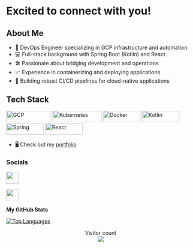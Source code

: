# Excited to connect with you!

## About Me
- 🚀 DevOps Engineer specializing in GCP infrastructure and automation
- 💻 Full-stack background with Spring Boot (Kotlin) and React
- 🛠️ Passionate about bridging development and operations
- 📈 Experience in containerizing and deploying applications
- 🔄 Building robust CI/CD pipelines for cloud-native applications

## Tech Stack
<p align="left">
  <img alt="GCP" src="https://img.shields.io/badge/Google_Cloud-4285F4?style=for-the-badge&logo=google-cloud&logoColor=white" width="120" height="30" />
  <img alt="Kubernetes" src="https://img.shields.io/badge/kubernetes-%23326ce5.svg?style=for-the-badge&logo=kubernetes&logoColor=white" width="130" height="30"/>
  <img alt="Docker" src="https://img.shields.io/badge/docker-%230db7ed.svg?style=for-the-badge&logo=docker&logoColor=white" width="100" height="30"/>
  <img alt="Kotlin" src="https://img.shields.io/badge/kotlin-%237F52FF.svg?style=for-the-badge&logo=kotlin&logoColor=white" width="100" height="30"/>
  <img alt="Spring" src="https://img.shields.io/badge/spring-%236DB33F.svg?style=for-the-badge&logo=spring&logoColor=white" width="100" height="30"/>
  <img alt="React" src="https://img.shields.io/badge/react-%2320232a.svg?style=for-the-badge&logo=react&logoColor=%2361DAFB" width="100" height="30"/>
</p>


- 🖥️ Check out my <a href="https://www.johnapella.com/" target="_blank">portfolio</a>


### Socials

<p align="left"><a href="https://www.linkedin.com/in/johnapella/" target="_blank" rel="noreferrer"><img src="https://raw.githubusercontent.com/danielcranney/readme-generator/main/public/icons/socials/linkedin.svg" width="32" height="32" /></a>

<a href="https://www.twitter.com/apella_john" target="_blank" rel="noreferrer"><img src="https://raw.githubusercontent.com/danielcranney/readme-generator/main/public/icons/socials/twitter.svg" width="32" height="32" /></a></p>

<b>My GitHub Stats</b>

<a href="https://github.com/apella1" align="left"><img src="https://github-readme-stats.vercel.app/api/top-langs/?username=apella1&langs_count=5&title_color=0891b2&text_color=ffffff&icon_color=0891b2&bg_color=1c1917&hide_border=true&locale=en&custom_title=Top%20%Languages" alt="Top Languages" /></a>

<p align="center"> 
  Visitor count<br>
  <img src="https://profile-counter.glitch.me/apella1/count.svg" />
</p>
<!---
apella1/apella1 is a ✨ special ✨ repository because its `README.md` (this file) appears on your GitHub profile.
You can click the Preview link to take a look at your changes.
--->
